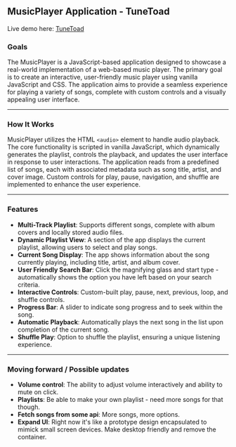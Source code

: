 ## MusicPlayer Application - TuneToad

Live demo here: [TuneToad](https://sockulags.github.io/Lexicon_JS_Musicplayer/)

### Goals
The MusicPlayer is a JavaScript-based application designed to showcase a real-world implementation of a web-based music player. The primary goal is to create an interactive, user-friendly music player using vanilla JavaScript and CSS. The application aims to provide a seamless experience for playing a variety of songs, complete with custom controls and a visually appealing user interface.

---

### How It Works
MusicPlayer utilizes the HTML `<audio>` element to handle audio playback. The core functionality is scripted in vanilla JavaScript, which dynamically generates the playlist, controls the playback, and updates the user interface in response to user interactions. The application reads from a predefined list of songs, each with associated metadata such as song title, artist, and cover image. Custom controls for play, pause, navigation, and shuffle are implemented to enhance the user experience.

---

### Features
- **Multi-Track Playlist**: Supports different songs, complete with album covers and locally stored audio files.
- **Dynamic Playlist View**: A section of the app displays the current playlist, allowing users to select and play songs.
- **Current Song Display**: The app shows information about the song currently playing, including title, artist, and album cover.
- **User Friendly Search Bar**: Click the magnifying glass and start type - automatically shows the option you have left based on your search criteria.
- **Interactive Controls**: Custom-built play, pause, next, previous, loop, and shuffle controls.
- **Progress Bar**: A slider to indicate song progress and to seek within the song.
- **Automatic Playback**: Automatically plays the next song in the list upon completion of the current song.
- **Shuffle Play**: Option to shuffle the playlist, ensuring a unique listening experience.
---
### Moving forward / Possible updates
- **Volume control**: The ability to adjust volume interactively and ability to mute on click.
- **Playlists**: Be able to make your own playlist - need more songs for that though.
- **Fetch songs from some api**: More songs, more options.
- **Expand UI**: Right now it's like a prototype design encapsulated to mimick small screen devices. Make desktop friendly and remove the container.
